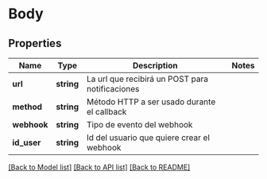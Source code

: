 # Body

## Properties
Name | Type | Description | Notes
------------ | ------------- | ------------- | -------------
**url** | **string** | La url que recibirá un POST para notificaciones | 
**method** | **string** | Método HTTP a ser usado durante el callback | 
**webhook** | **string** | Tipo de evento del webhook | 
**id_user** | **string** | Id del usuario que quiere crear el webhook | 

[[Back to Model list]](../../README.md#documentation-for-models) [[Back to API list]](../../README.md#documentation-for-api-endpoints) [[Back to README]](../../README.md)

